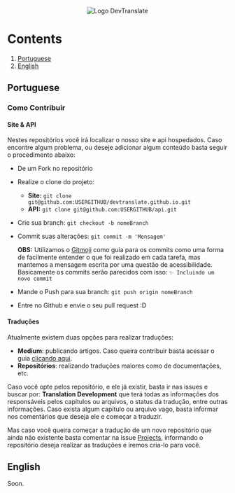 <p align="center">
  <img src="https://raw.githubusercontent.com/devtranslate/devtranslate.github.io/master/images/logo.png" alt="Logo DevTranslate"/>
</p>

# Contents
1. [Portuguese](https://github.com/devtranslate/about/blob/master/CONTRIBUTING.md#portuguese)
2. [English](https://github.com/devtranslate/about/blob/master/CONTRIBUTING.md#english)

## Portuguese

### Como Contribuir

#### Site & API
Nestes repositórios você irá localizar o nosso site e api hospedados. Caso encontre algum problema, ou deseje adicionar algum conteúdo basta seguir o procedimento abaixo:

* De um Fork no repositório

* Realize o clone do projeto:
  * **Site:** `git clone git@github.com:USERGITHUB/devtranslate.github.io.git`
  * **API:** `git clone git@github.com:USERGITHUB/api.git`
  
* Crie sua branch: `git checkout -b nomeBranch`

* Commit suas alterações: `git commit -m 'Mensagem'`

  **OBS:** Utilizamos o [Gitmoji](https://gitmoji.carloscuesta.me/) como guia para os commits como uma forma de facilmente entender o que foi realizado em cada tarefa, mas mantemos a mensagem escrita por uma questão de acessibilidade. Basicamente os commits serão parecidos com isso: `✨ Incluindo um novo commit`
  
* Mande o Push para sua branch: `git push origin nomeBranch`

* Entre no Github e envie o seu pull request :D

#### Traduções
Atualmente existem duas opções para realizar traduções: 

* **Medium**: publicando artigos. Caso queira contribuir basta acessar o guia [clicando aqui](https://github.com/devtranslate/about/blob/master/MEDIUM.md).
* **Repositórios**: realizando traduções maiores como de documentações, etc.

Caso você opte pelos repositório, e ele já existir, basta ir nas issues e buscar por: **Translation Development** que terá todas as informações dos responsáveis pelos capítulos ou arquivos, o status da tradução, entre outras informações. Caso exista algum capítulo ou arquivo vago, basta informar nos comentários que deseja ele e começar a traduzir.

Mas caso você queira começar a tradução de um novo repositório que ainda não existente basta comentar na issue [Projects](https://github.com/devtranslate/about/issues/27), informando o repositório deseja realizar as traduções e iremos cria-lo para você.

## English
Soon.
